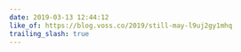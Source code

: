 ```yaml
---
date: 2019-03-13 12:44:12
like_of: https://blog.voss.co/2019/still-may-l9uj2gy1mhq
trailing_slash: true
---
```

